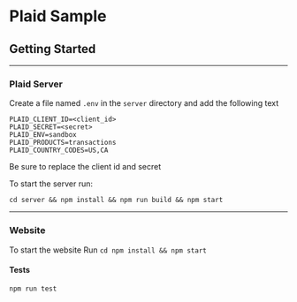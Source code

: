 # Plaid Sample

## Getting Started
----

### Plaid Server
Create a file named `.env` in the `server` directory and add the following text
```
PLAID_CLIENT_ID=<client_id>
PLAID_SECRET=<secret>
PLAID_ENV=sandbox
PLAID_PRODUCTS=transactions
PLAID_COUNTRY_CODES=US,CA
```
Be sure to replace the client id and secret

To start the server run:

`cd server && npm install && npm run build && npm start` 

----

### Website
To start the website
Run `cd npm install && npm start`

#### Tests
`npm run test`


